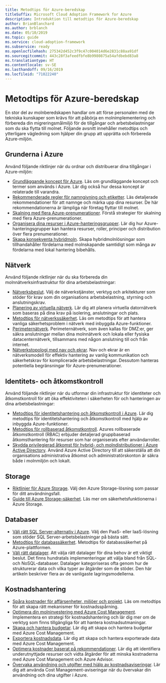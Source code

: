 ```yaml
---
title: Metodtips för Azure-beredskap
titleSuffix: Microsoft Cloud Adoption Framework for Azure
description: Introduktion till metodtips för Azure-beredskap
author: BrianBlanchard
ms.author: brblanch
ms.date: 05/10/2019
ms.topic: guide
ms.service: cloud-adoption-framework
ms.subservice: ready
ms.openlocfilehash: 275342d452c3f9c47c004014d6e2831c88aa91df
ms.sourcegitcommit: 443c28f3afeedfbfe8b9980875a54afdbebd83a8
ms.translationtype: HT
ms.contentlocale: sv-SE
ms.lasthandoff: 09/16/2019
ms.locfileid: "71022240"
---
```

# <a name="best-practices-for-azure-readiness"></a>Metodtips för Azure-beredskap

En stor del av molnberedskapen handlar om att förse personalen med de tekniska kunskaper som krävs för att påbörja en molnimplementering och förbereda din migreringsmålmiljö för de tillgångar och arbetsbelastningar som du ska flytta till molnet. Följande avsnitt innehåller metodtips och ytterligare vägledning som hjälper din grupp att upprätta och förbereda Azure-miljön.

## <a name="azure-fundamentals"></a>Grunderna i Azure

Använd följande riktlinjer när du ordnar och distribuerar dina tillgångar i Azure-miljön:

- [Grundläggande koncept för Azure](../considerations/fundamental-concepts.md). Läs om grundläggande koncept och termer som används i Azure. Lär dig också hur dessa koncept är relaterade till varandra.
- [Rekommenderade regler för namngivning och etiketter](../considerations/naming-and-tagging.md). Läs detaljerade rekommendationer för att namnge och märka upp dina resurser. De här rekommendationerna är lämpliga när företag flyttar till molnet.
- [Skalning med flera Azure-prenumerationer](../considerations/scaling-subscriptions.md). Förstå strategier för skalning med flera Azure-prenumerationer.
- [Organisera dina resurser i Azure-hanteringsgrupper](https://docs.microsoft.com/azure/governance/management-groups/?toc=https://docs.microsoft.com/azure/cloud-adoption-framework/toc.json&bc=https://docs.microsoft.com/azure/cloud-adoption-framework/bread/toc.json). Lär dig hur Azure-hanteringsgrupper kan hantera resurser, roller, principer och distribution över flera prenumerationer.
- [Skapa konsekventa hybridmoln](../../infrastructure/misc/hybrid-consistency.md). Skapa hybridmolnlösningar som tillhandahåller fördelarna med molnskapande samtidigt som många av fördelarna med lokal hantering bibehålls.

## <a name="networking"></a>Nätverk

Använd följande riktlinjer när du ska förbereda din molnnätverksinfrastruktur för dina arbetsbelastningar:

- [Nätverksbeslut](../considerations/network-decisions.md). Välj de nätverkstjänster, verktyg och arkitekturer som stöder för krav som din organisations arbetsbelastning, styrning och anslutningskrav.
- [Planering av virtuella nätverk](https://docs.microsoft.com/azure/virtual-network/virtual-network-vnet-plan-design-arm?toc=https://docs.microsoft.com/azure/cloud-adoption-framework/toc.json&bc=https://docs.microsoft.com/azure/cloud-adoption-framework/bread/toc.json). Lär dig att planera virtuella datornätverk som baseras på dina krav på isolering, anslutningar och plats.
- [Metodtips för nätverkssäkerhet](https://docs.microsoft.com/azure/security/azure-security-network-security-best-practices?toc=https://docs.microsoft.com/azure/cloud-adoption-framework/toc.json&bc=https://docs.microsoft.com/azure/cloud-adoption-framework/bread/toc.json). Läs om metodtips för att hantera vanliga säkerhetsproblem i nätverk med inbyggda Azure-funktioner.
- [Perimeternätverk](./perimeter-networks.md). Perimeternätverk, som även kallas för DMZ:er, ger säkra anslutningar mellan dina molnnätverk och lokala eller fysiska datacenternätverk, tillsammans med någon anslutning till och från internet.
- [Nätverkstopologi med nav och ekrar](./hub-spoke-network-topology.md). Nav och ekrar är en nätverksmodell för effektiv hantering av vanlig kommunikation och säkerhetskrav för komplicerade arbetsbelastningar. Dessutom hanteras potentiella begränsningar för Azure-prenumerationer.

## <a name="identity-and-access-control"></a>Identitets- och åtkomstkontroll

Använd följande riktlinjer när du utformar din infrastruktur för identiteter och åtkomstkontroll för att öka effektiviteten i säkerheten för och hanteringen av dina arbetsbelastningar:

- [Metodtips för identitetshantering och åtkomstkontroll i Azure](https://docs.microsoft.com/azure/security/azure-security-identity-management-best-practices?toc=https://docs.microsoft.com/azure/cloud-adoption-framework/toc.json&bc=https://docs.microsoft.com/azure/cloud-adoption-framework/bread/toc.json). Lär dig metodtips för identitetshantering och åtkomstkontroll med hjälp av inbyggda Azure-funktioner.
- [Metodtips för rollbaserad åtkomstkontroll](./roles.md). Azures rollbaserade åtkomstkontroll (RBAC) erbjuder detaljerad gruppbaserad åtkomsthantering för resurser som har organiserats efter användarroller.
- [Skydda privilegierad åtkomst för hybrid- och molndistributioner i Azure Active Directory](https://docs.microsoft.com/azure/active-directory/users-groups-roles/directory-admin-roles-secure?toc=https://docs.microsoft.com/azure/cloud-adoption-framework/toc.json&bc=https://docs.microsoft.com/azure/cloud-adoption-framework/bread/toc.json). Använd Azure Active Directory till att säkerställa att din organisations administrativa åtkomst och administratörskonton är säkra både i molnmiljön och lokalt.

## <a name="storage"></a>Storage

- [Riktlinjer för Azure Storage](../considerations/storage-guidance.md). Välj den Azure Storage-lösning som passar för ditt användningsfall.
- [Guide till Azure Storage-säkerhet](https://docs.microsoft.com/azure/storage/common/storage-security-guide?toc=https://docs.microsoft.com/azure/cloud-adoption-framework/toc.json&bc=https://docs.microsoft.com/azure/cloud-adoption-framework/bread/toc.json). Läs mer om säkerhetsfunktionerna i Azure Storage.

## <a name="databases"></a>Databaser

- [Välj rätt SQL Server-alternativ i Azure](https://docs.microsoft.com/azure/sql-database/sql-database-paas-vs-sql-server-iaas?toc=https://docs.microsoft.com/azure/cloud-adoption-framework/toc.json&bc=https://docs.microsoft.com/azure/cloud-adoption-framework/bread/toc.json). Välj den PaaS- eller IaaS-lösning som stöder SQL Server-arbetsbelastningar på bästa sätt.
- [Metodtips för databassäkerhet](https://docs.microsoft.com/azure/security/azure-database-security-best-practices?toc=https://docs.microsoft.com/azure/cloud-adoption-framework/toc.json&bc=https://docs.microsoft.com/azure/cloud-adoption-framework/bread/toc.json). Metodtips för databassäkerhet på Azure-plattformen.
- [Välj rätt datalager](https://docs.microsoft.com/azure/architecture/guide/technology-choices/data-store-overview). Att välja rätt datalager för dina behov är ett viktigt beslut. Det finns hundratals implementeringar att välja bland från SQL- och NoSQL-databaser. Datalager kategoriseras ofta genom hur de strukturerar data och vilka typer av åtgärder som de stöder. Den här artikeln beskriver flera av de vanligaste lagringsmodellerna.

## <a name="cost-management"></a>Kostnadshantering

- [Spåra kostnader för affärsenheter, miljöer och projekt](./track-costs.md). Läs om metodtips för att skapa rätt mekanismer för kostnadsspårning.
- [Optimera din molninvestering med Azure Cost Management](https://docs.microsoft.com/azure/cost-management/cost-mgt-best-practices?toc=https://docs.microsoft.com/azure/cloud-adoption-framework/toc.json&bc=https://docs.microsoft.com/azure/cloud-adoption-framework/bread/toc.json). Implementera en strategi för kostnadshantering och lär dig mer om de verktyg som finns tillgängliga för att hantera kostnadsutmaningar.
- [Skapa och hantera budgetar](https://docs.microsoft.com/azure/cost-management/tutorial-acm-create-budgets?toc=https://docs.microsoft.com/azure/cloud-adoption-framework/toc.json&bc=https://docs.microsoft.com/azure/cloud-adoption-framework/bread/toc.json). Lär dig att skapa och hantera budgetar med Azure Cost Management.
- [Exportera kostnadsdata](https://docs.microsoft.com/azure/cost-management/tutorial-export-acm-data?toc=https://docs.microsoft.com/azure/cloud-adoption-framework/toc.json&bc=https://docs.microsoft.com/azure/cloud-adoption-framework/bread/toc.json). Lär dig att skapa och hantera exporterade data med Azure Cost Management.
- [Optimera kostnader baserat på rekommendationer](https://docs.microsoft.com/azure/cost-management/tutorial-acm-opt-recommendations?toc=https://docs.microsoft.com/azure/cloud-adoption-framework/toc.json&bc=https://docs.microsoft.com/azure/cloud-adoption-framework/bread/toc.json). Lär dig att identifiera underutnyttjade resurser och vidta åtgärder för att minska kostnaderna med Azure Cost Management och Azure Advisor.
- [Övervaka användning och utgifter med hjälp av kostnadsaviseringar](https://docs.microsoft.com/azure/cost-management/cost-mgt-alerts-monitor-usage-spending?toc=https://docs.microsoft.com/azure/cloud-adoption-framework/toc.json&bc=https://docs.microsoft.com/azure/cloud-adoption-framework/bread/toc.json). Lär dig att använda Cost Management-aviseringar när du övervakar din användning och dina utgifter i Azure.
